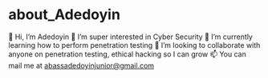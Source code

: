 # about_Adedoyin

👋 Hi, I’m Adedoyin
👀 I’m super interested in Cyber Security
🌱 I’m currently learning how to perform penetration testing
💞️ I’m looking to collaborate with anyone on penetration testing, ethical hacking so I can grow
📫 You can mail me at abassadedoyinjunior@gmail.com
